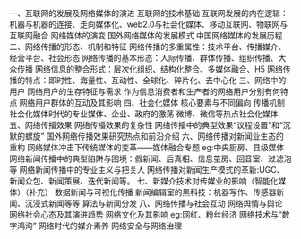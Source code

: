 一、互联网的发展及网络媒体的演进
互联网的技术基础
互联网发展的内在逻辑：机器与机器的连接、走向媒体化、web2.0与社会化媒体、移动互联网、物联网与互联网融合
网络媒体的演变
国外网络媒体的发展模式
中国网络媒体的发展历程
二、网络传播的形态、机制和特征
网络传播的多重属性：技术平台、传播媒介、经营平台、社会形态
网络传播的基本形态：人际传播、群体传播、组织传播、大众传播
网络信息的整合形式：层次化组织、结构化整合、多媒体融合、H5
网络传播的特点：即时性、海量性、互动性、全球化、碎片化、去中心化
三、网络中的用户
网络用户的生存特征与需求
作为信息消费者和生产者的网络用户分别有何特点
网络用户群体的互动及其影响
四、社会化媒体
核心要素与不同偏向
传播机制
社会化媒体时代的专业媒体、企业、政府的激荡
微博、微信等热点社会化媒体
五、网络传播效果
网络传播效果的复杂性
网络传播中的典型效果“议程设置”和“沉默的螺旋”
国外网络传播效果研究热点和前沿介绍
六、网络传播对新闻业生态的重构
网络媒体冲击下传统媒体的变革——媒体融合专题 eg:中央厨房、县级媒体
网络新闻传播中的典型陷阱与困境：假新闻、后真相、信息茧房、回音室、过滤泡等
网络新闻传播中的专业主义与把关人
网络传播对新闻生产模式的革新:UGC、新闻众包、新闻策展、迭代新闻等。
七、新媒介技术对传媒业的影响（智能化媒体）（补充）
数据新闻与可视化传播
新闻编辑室的黑科技：机器写作、传感器新闻、沉浸式新闻等等
算法与新闻分发
八、网络传播与社会互动
网络舆情与舆论
网络社会心态及其演进趋势
网络文化及其影响 eg:网红、粉丝经济
网络技术与“数字鸿沟”
网络时代的媒介素养
网络安全与网络治理
